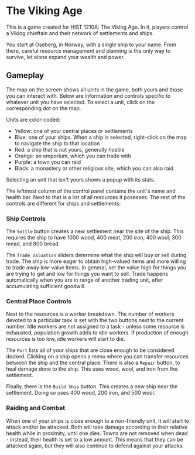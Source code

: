 # The Viking Age

This is a game created for HIST 1210A: The Viking Age. In it, players
control a Viking chieftain and their network of settlements and ships.

You start at Oseberg, in Norway, with a single ship to your name. From
there, careful resource management and planning is the only way to survive,
let alone expand your wealth and power.

## Gameplay

The map on the screen shows all units in the game, both yours and
those you can interact with. Below are information and controls
specific to whatever unit you have selected. To select a unit,
click on the corresponding dot on the map.

Units are color-coded:

* Yellow: one of your central places or settlements
* Blue: one of your ships. When a ship is selected, right-click
  on the map to navigate the ship to that location
* Red: a ship that is not yours, generally hostile
* Orange: an emporium, which you can trade with
* Purple: a town you can raid
* Black: a monastery or other religious site, which you can also raid

Selecting an unit that isn't yours shows a popup with its stats.

The leftmost column of the control panel contains the unit's name and health bar.
Next to that is a list of all resources it posesses. The rest of the controls
are different for ships and settlements:

### Ship Controls

The `Settle` button creates a new settlement near the site of the
ship. This requires the ship to have 1000 wood, 400 meat, 200 iron, 400 wool,
300 mead, and 800 bread.

The `Trade Valuation` sliders determine what the ship will buy or sell
during trade. The ship is more eager to obtain high-valued items and more willing
to trade away low-value items. In general, set the value high for things you are
trying to get and low for things you want to sell. Trade happens
automatically when you are in range of another trading unit, after
accumulating sufficient goodwill. 

### Central Place Controls

Next to the resources is a worker breakdown. The number of workers
devoted to a particular task is set with the two buttons next to the
current number. Idle workers are not assigned to a task - unless some resource
is exhausted, population growth adds to idle workers. If production of enough
resources is too low, idle workers will start to die.

The `Port` lists all of your ships that are close enough to be considered
docked. Clicking on a ship opens a menu where you can transfer resources
between the ship and the central place. There is also a `Repair` button,
to heal damage done to the ship. This uses wood, wool, and iron from
the settlement.

Finally, there is the `Build Ship` button. This creates a new ship
near the settlement. Doing so uses 400 wood, 200 iron, and 500 wool.

### Raiding and Combat

When one of your ships is close enough to a non-friendly unit, it will
start to attack and/or be attacked. Both will take damage according to their
relative health while in proximity, until one dies. Towns are not removed when
dead - instead, their health is set to a low amount. This means that they can
be attacked again, but they will also continue to defend against your attacks.